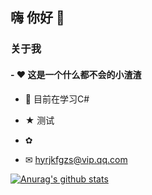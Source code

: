 ## 嗨 你好 👋

### 关于我

#### - ❤ 这是一个什么都不会的小渣渣

- 🌱 目前在学习C#

- ★ 测试

- ✿  

- ✉ hyrjkfgzs@vip.qq.com



[![Anurag's github stats](https://github-readme-stats.vercel.app/api?username=hyrjkfgzs)](https://github.com/anuraghazra/github-readme-stats)
